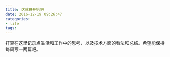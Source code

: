 ```yaml
---
title: 这就算开始吧
date: 2016-12-19 09:26:47
categories:
- life
tags:
---
```


打算在这里记录点生活和工作中的思考，以及技术方面的看法和总结。希望能保持每周写一两篇吧。